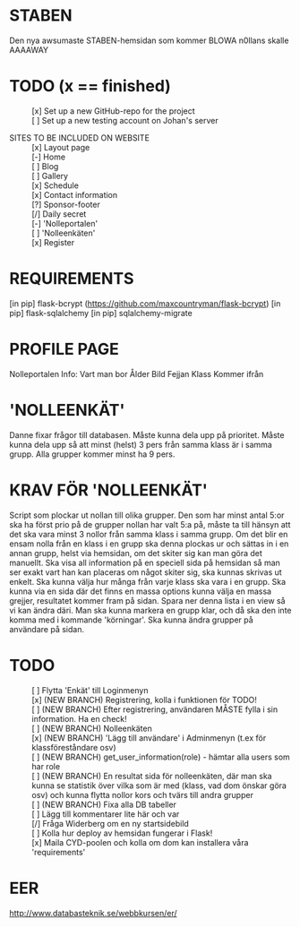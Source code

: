 STABEN
======
Den nya awsumaste STABEN-hemsidan som kommer BLOWA n0llans skalle AAAAWAY

TODO (x == finished)
======
<dl>
	<dd>[x] Set up a new GitHub-repo for the project</dd>
	<dd>[ ] Set up a new testing account on Johan's server</dd>
</dl>

<dl>
	<dt>SITES TO BE INCLUDED ON WEBSITE</dt>
		<dd>[x] Layout page</dd>
		<dd>[-] Home</dd>
		<dd>[ ] Blog</dd>
		<dd>[ ] Gallery</dd>
		<dd>[x] Schedule</dd>
		<dd>[x] Contact information</dd>
		<dd>[?] Sponsor-footer</dd>
		<dd>[/] Daily secret</dd>
		<dd>[-] 'Nolleportalen'</dd>
		<dd>[ ] 'Nolleenkäten'</dd>
		<dd>[x] Register</dd>
</dl>

REQUIREMENTS
======
[in pip] flask-bcrypt (https://github.com/maxcountryman/flask-bcrypt)
[in pip] flask-sqlalchemy
[in pip] sqlalchemy-migrate

PROFILE PAGE
======
Nolleportalen
Info:
	Vart man bor
	Ålder
	Bild
	Fejjan
	Klass
	Kommer ifrån

'NOLLEENKÄT'
======
Danne fixar frågor till databasen.
Måste kunna dela upp på prioritet.
Måste kunna dela upp så att minst (helst) 3 pers från samma klass är i samma grupp.
Alla grupper kommer minst ha 9 pers.

KRAV FÖR 'NOLLEENKÄT'
======
Script som plockar ut nollan till olika grupper.
Den som har minst antal 5:or ska ha först prio på de grupper nollan har valt 5:a på, måste ta till hänsyn att det ska vara minst 3 nollor från samma klass i samma grupp.
Om det blir en ensam nolla från en klass i en grupp ska denna plockas ur och sättas in i en annan grupp, helst via hemsidan, om det skiter sig kan man göra det manuellt.
Ska visa all information på en speciell sida på hemsidan så man ser exakt vart han kan placeras om något skiter sig, ska kunnas skrivas ut enkelt.
Ska kunna välja hur många från varje klass ska vara i en grupp.
Ska kunna via en sida där det finns en massa options kunna välja en massa grejjer, resultatet kommer fram på sidan. Spara ner denna lista i en view så vi kan ändra däri.
Man ska kunna markera en grupp klar, och då ska den inte komma med i kommande 'körningar'.
Ska kunna ändra grupper på användare på sidan.

TODO
======
<dl>
	<dd>[ ] Flytta 'Enkät' till Loginmenyn</dd>
	<dd>[x] (NEW BRANCH) Registrering, kolla i funktionen för TODO!</dd>
	<dd>[ ] (NEW BRANCH) Efter registrering, användaren MÅSTE fylla i sin information. Ha en check!</dd>
	<dd>[ ] (NEW BRANCH) Nolleenkäten</dd>
	<dd>[x] (NEW BRANCH) 'Lägg till användare' i Adminmenyn (t.ex för klassföreståndare osv)</dd>
	<dd>[ ] (NEW BRANCH) get_user_information(role) - hämtar alla users som har role</dd>
	<dd>[ ] (NEW BRANCH) En resultat sida för nolleenkäten, där man ska kunna se statistik över vilka som är med (klass, vad dom önskar göra osv) och kunna flytta nollor kors och tvärs till andra grupper</dd>
	<dd>[ ] (NEW BRANCH) Fixa alla DB tabeller</dd>
	<dd>[ ] Lägg till kommentarer lite här och var</dd>
	<dd>[/] Fråga Widerberg om en ny startsidebild</dd>
	<dd>[ ] Kolla hur deploy av hemsidan fungerar i Flask!</dd>
	<dd>[x] Maila CYD-poolen och kolla om dom kan installera våra 'requirements'</dd>
</dl>

EER
======
http://www.databasteknik.se/webbkursen/er/
